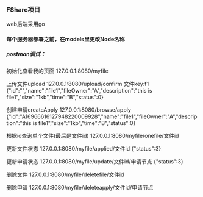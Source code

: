 ### FShare项目
web后端采用go

#### 每个服务器部署之前，在models里更改Node名称

##### postman调试：
初始化查看我的页面
127.0.0.1:8080/myfile

上传文件upload
127.0.0.1:8080/upload/confirm
文件key:f1
{"id":"","name":"file1","fileOwner":"A","description":"this is file1","size":"1kb","time":"B","status":0}

创建申请createApply
127.0.0.1:8080/browse/apply
{"id":"A16966616127948220009928","name":"file1","fileOwner":"A","description":"this is file1","size":"1kb","time":"B","status":0}

根据id查询单个文件(最后是文件id)
127.0.0.1:8080/myfile/onefile/文件id

更新文件状态
127.0.0.1:8080/myfile/applied/文件id
{"status":3}

更新申请状态
127.0.0.1:8080/myfile/update/文件id/申请节点
{"status":3}

删除文件
127.0.0.1:8080/myfile/deletefile/文件id

删除申请
127.0.0.1:8080/myfile/deleteapply/文件id/申请节点